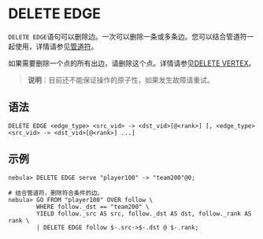 # DELETE EDGE

`DELETE EDGE`语句可以删除边。一次可以删除一条或多条边。您可以结合管道符一起使用，详情请参见[管道符](../5.operators/4.pipe.md)。

如果需要删除一个点的所有出边，请删除这个点。详情请参见[DELETE VERTEX](../12.vertex-statements/4.delete-vertex.md)。

>**说明**：目前还不能保证操作的原子性，如果发生故障请重试。
## 语法

```ngql
DELETE EDGE <edge_type> <src_vid> -> <dst_vid>[@<rank>] [, <edge_type> <src_vid> -> <dst_vid>[@<rank>] ...]
```

## 示例

```ngql
nebula> DELETE EDGE serve "player100" -> "team200"@0;
```

```ngql
# 结合管道符，删除符合条件的边。
nebula> GO FROM "player100" OVER follow \
        WHERE follow._dst == "team200" \
        YIELD follow._src AS src, follow._dst AS dst, follow._rank AS rank \
        | DELETE EDGE follow $-.src->$-.dst @ $-.rank;
```
